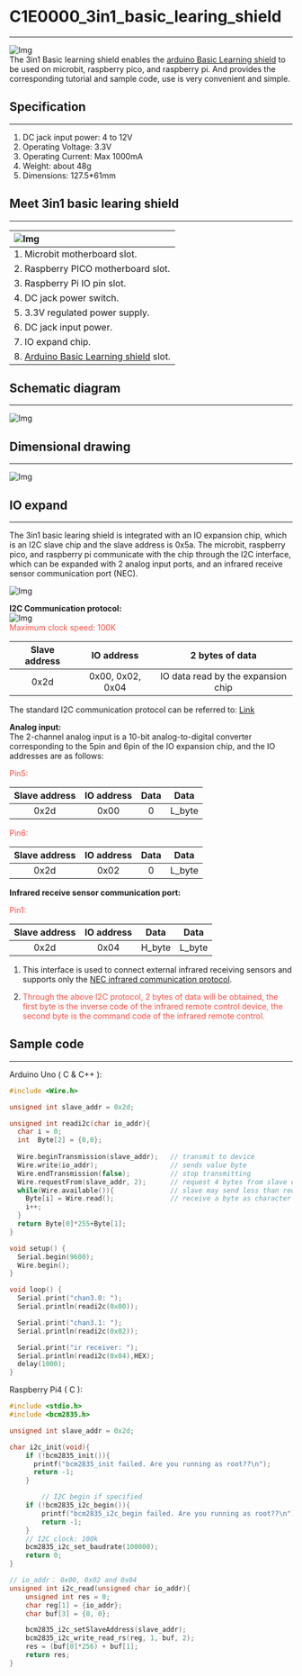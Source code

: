 # C1E0000_3in1_basic_learing_shield          
-----------------------------------
![Img](../../_static/common_product/C1E0000_3in1_basic_learning_shield/1img.png)  
The 3in1 Basic learning shield enables the [arduino Basic Learning shield](../../arduino/A1E0000_basic_learing_shield/A1E0000_basic_learing_shield.md) to be used on microbit, raspberry pico, and raspberry pi. And provides the corresponding tutorial and sample code, use is very convenient and simple.  

## Specification         
----------------
1. DC jack input power: 4 to 12V  
2. Operating Voltage: 3.3V  
2. Operating Current: Max 1000mA  
3. Weight: about 48g  
4. Dimensions: 127.5*61mm  

## Meet 3in1 basic learing shield              
---------------------------------
| ![Img](../../_static/common_product/C1E0000_3in1_basic_learning_shield/2img.png) |
| :-- |
| 1. Microbit motherboard slot.|
| 2. Raspberry PICO motherboard slot. |
| 3. Raspberry Pi IO pin slot. |
| 4. DC jack power switch. |
| 5. 3.3V regulated power supply. |
| 6. DC jack input power. |
| 7. IO expand chip. |
| 8. [Arduino Basic Learning shield](../../arduino/A1E0000_basic_learning_shield/A1E0000_basic_learning_shield.md) slot. |

## Schematic diagram             
--------------------
![Img](../../_static/common_product/C1E0000_3in1_basic_learning_shield/3img.png)  

## Dimensional drawing            
----------------------
![Img](../../_static/common_product/C1E0000_3in1_basic_learning_shield/4img.png)  

## IO expand              
------------
The 3in1 basic learing shield is integrated with an IO expansion chip, which is an I2C slave chip and the slave address is 0x5a. The microbit, raspberry pico, and raspberry pi communicate with the chip through the I2C interface, which can be expanded with 2 analog input ports, and an infrared receive sensor communication port (NEC).  

![Img](../../_static/common_product/C1E0000_3in1_basic_learning_shield/5img.png)  

**I2C Communication protocol:**  
![Img](../../_static/common_product/C1E0000_3in1_basic_learning_shield/6img.png)  
<span style="color: rgb(255, 76, 65);">Maximum clock speed: 100K</span> 

|  Slave address  |  IO address  |  2 bytes of data  |
| :--: | :--: | :--: |
| 0x2d | 0x00, 0x02, 0x04 | IO data read by the expansion chip |      

The standard I2C communication protocol can be referred to: [Link](../../_static/pdf/communication_protocol/UM10204%28I2C_Bus_Specification_and_User_Manual_%29.pdf)  

**Analog input:**  
The 2-channel analog input is a 10-bit analog-to-digital converter corresponding to the 5pin and 6pin of the IO expansion chip, and the IO addresses are as follows:  
      
<span style="color: rgb(255, 76, 65);">Pin5:</span>       

|  Slave address  |  IO address  |  Data  |  Data  |      
| :--: | :--: | :--: | :--: |   
| 0x2d | 0x00 | 0 | L_byte |               

<span style="color: rgb(255, 76, 65);">Pin6:</span>        

|  Slave address  |  IO address  |  Data  |  Data  |      
| :--: | :--: | :--: | :--: |   
| 0x2d | 0x02 | 0 | L_byte |         

**Infrared receive sensor communication port:**         

<span style="color: rgb(255, 76, 65);">Pin1:</span> 

|  Slave address  |  IO address  |  Data  |  Data  |      
| :--: | :--: | :--: | :--: |   
| 0x2d | 0x04 | H_byte | L_byte |         

1. This interface is used to connect external infrared receiving sensors and supports only the [NEC infrared communication protocol](../../common_resource/nec_communication_protocol/nec_communication_protocol.md).         

2. <span style="color: rgb(255, 76, 65);">Through the above I2C protocol, 2 bytes of data will be obtained, the first byte is the inverse code of the infrared remote control device, the second byte is the command code of the infrared remote control.</span>        

## Sample code             
--------------       
Arduino Uno ( C & C++ ):    
```c & c++
#include <Wire.h>

unsigned int slave_addr = 0x2d;

unsigned int readi2c(char io_addr){
  char i = 0;
  int  Byte[2] = {0,0};
  
  Wire.beginTransmission(slave_addr);   // transmit to device 
  Wire.write(io_addr);                  // sends value byte
  Wire.endTransmission(false);          // stop transmitting
  Wire.requestFrom(slave_addr, 2);      // request 4 bytes from slave device
  while(Wire.available()){              // slave may send less than requested  
    Byte[i] = Wire.read();              // receive a byte as character
    i++;
  }
  return Byte[0]*255+Byte[1];
}

void setup() {
  Serial.begin(9600);
  Wire.begin();
}

void loop() {
  Serial.print("chan3.0: ");
  Serial.println(readi2c(0x00));

  Serial.print("chan3.1: ");
  Serial.println(readi2c(0x02));

  Serial.print("ir receiver: ");
  Serial.println(readi2c(0x04),HEX);
  delay(1000);
}
```


Raspberry Pi4 ( C ):      
```c
#include <stdio.h>
#include <bcm2835.h>

unsigned int slave_addr = 0x2d;

char i2c_init(void){
    if (!bcm2835_init()){
      printf("bcm2835_init failed. Are you running as root??\n");
      return -1;
    }

    	// I2C begin if specified
	if (!bcm2835_i2c_begin()){
		printf("bcm2835_i2c_begin failed. Are you running as root??\n");
		return -1;
	}
	// I2C clock: 100k
	bcm2835_i2c_set_baudrate(100000);
	return 0;
}

// io_addr： 0x00, 0x02 and 0x04
unsigned int i2c_read(unsigned char io_addr){
	unsigned int res = 0;
	char reg[1] = {io_addr};
	char buf[3] = {0, 0};

	bcm2835_i2c_setSlaveAddress(slave_addr);
	bcm2835_i2c_write_read_rs(reg, 1, buf, 2);
	res = (buf[0]*256) + buf[1];
	return res;
}
```


